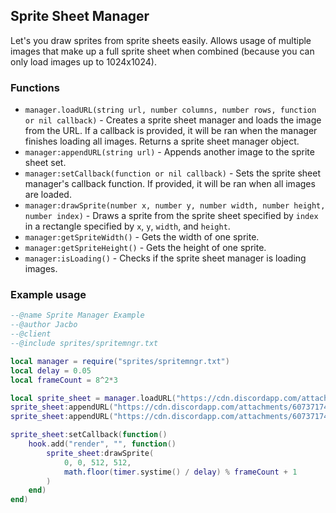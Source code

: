 ## Sprite Sheet Manager
Let's you draw sprites from sprite sheets easily. Allows usage of multiple images that make up a full sprite sheet when combined (because you can only load images up to 1024x1024).

### Functions
* `manager.loadURL(string url, number columns, number rows, function or nil callback)` - Creates a sprite sheet manager and loads the image from the URL. If a callback is provided, it will be ran when the manager finishes loading all images. Returns a sprite sheet manager object.
* `manager:appendURL(string url)` - Appends another image to the sprite sheet set.
* `manager:setCallback(function or nil callback)` - Sets the sprite sheet manager's callback function. If provided, it will be ran when all images are loaded.
* `manager:drawSprite(number x, number y, number width, number height, number index)` - Draws a sprite from the sprite sheet specified by `index` in a rectangle specified by `x`, `y`, `width`, and `height`.
* `manager:getSpriteWidth()` - Gets the width of one sprite.
* `manager:getSpriteHeight()` - Gets the height of one sprite.
* `manager:isLoading()` - Checks if the sprite sheet manager is loading images.

### Example usage
```lua
--@name Sprite Manager Example
--@author Jacbo
--@client
--@include sprites/spritemngr.txt

local manager = require("sprites/spritemngr.txt")
local delay = 0.05
local frameCount = 8^2*3

local sprite_sheet = manager.loadURL("https://cdn.discordapp.com/attachments/607371740540305424/871456722873618442/1.png", 8, 8)
sprite_sheet:appendURL("https://cdn.discordapp.com/attachments/607371740540305424/871456756759404584/2.png")
sprite_sheet:appendURL("https://cdn.discordapp.com/attachments/607371740540305424/871456772580335737/3.png")

sprite_sheet:setCallback(function()
    hook.add("render", "", function()
        sprite_sheet:drawSprite(
            0, 0, 512, 512,
            math.floor(timer.systime() / delay) % frameCount + 1
        )
    end)
end)
```
